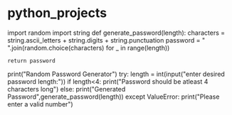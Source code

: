 # python_projects
import random
import string
def generate_password(length):
    characters = string.ascii_letters + string.digits + string.punctuation
    password = " ".join(random.choice(characters) for _ in range(length))
   
    return password
print("Random Password Generator")
try:
    length = int(input("enter desired password length:"))
    if length<4:
        print("Password should be atleast 4 characters long")
    else:
        print("Generated Password",generate_password(length))
except ValueError:
    print("Please enter a valid number")

